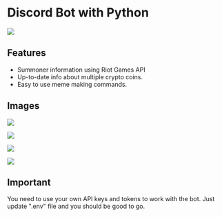 # Discord Bot with Python

![](https://i.hizliresim.com/qy9nQR.png)

## Features

- Summoner information using Riot Games API
- Up-to-date info about multiple crypto coins.
- Easy to use meme making commands.

## Images

![](https://i.hizliresim.com/agPRgz.png)

![](https://i.hizliresim.com/k0ZR0W.png)

![](https://i.hizliresim.com/p2vV20.png)

![](https://i.hizliresim.com/NGYJGO.png)

## Important
You need to use your own API keys and tokens to work with the bot. Just update ".env" file and you should be good to go.